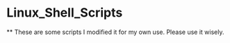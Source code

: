 # Linux_Shell_Scripts

** These are some scripts I modified it for my own use. Please use it wisely.
